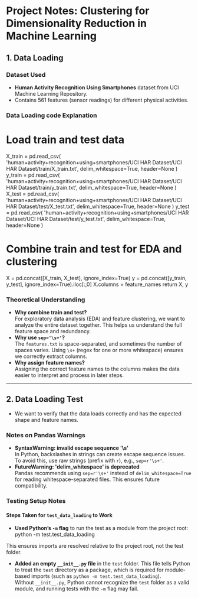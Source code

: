 # Project Notes: Clustering for Dimensionality Reduction in Machine Learning

## 1. Data Loading 

### Dataset Used
- **Human Activity Recognition Using Smartphones** dataset from UCI Machine Learning Repository.
- Contains 561 features (sensor readings) for different physical activities.

### Data Loading code Explanation

# Load train and test data
X_train = pd.read_csv(
    'human+activity+recognition+using+smartphones/UCI HAR Dataset/UCI HAR Dataset/train/X_train.txt',
    delim_whitespace=True,
    header=None
)
y_train = pd.read_csv(
    'human+activity+recognition+using+smartphones/UCI HAR Dataset/UCI HAR Dataset/train/y_train.txt',
    delim_whitespace=True,
    header=None
)
X_test = pd.read_csv(
    'human+activity+recognition+using+smartphones/UCI HAR Dataset/UCI HAR Dataset/test/X_test.txt',
    delim_whitespace=True,
    header=None
)
y_test = pd.read_csv(
    'human+activity+recognition+using+smartphones/UCI HAR Dataset/UCI HAR Dataset/test/y_test.txt',
    delim_whitespace=True,
    header=None
)

# Combine train and test for EDA and clustering
X = pd.concat([X_train, X_test], ignore_index=True)
y = pd.concat([y_train, y_test], ignore_index=True).iloc[:,0]
X.columns = feature_names
return X, y


### Theoretical Understanding

- **Why combine train and test?**  
  For exploratory data analysis (EDA) and feature clustering, we want to analyze the entire dataset together. This helps us understand the full feature space and redundancy.
- **Why use `sep='\s+'`?**  
  The `features.txt` is space-separated, and sometimes the number of spaces varies. Using `\s+` (regex for one or more whitespace) ensures we correctly extract columns.
- **Why assign feature names?**  
  Assigning the correct feature names to the columns makes the data easier to interpret and process in later steps.

---

## **2. Data Loading Test**

- We want to verify that the data loads correctly and has the expected shape and feature names.

### Notes on Pandas Warnings

- **SyntaxWarning: invalid escape sequence '\s'**  
  In Python, backslashes in strings can create escape sequence issues. To avoid this, use raw strings (prefix with `r`), e.g., `sep=r'\s+'`.
- **FutureWarning: 'delim_whitespace' is deprecated**  
  Pandas recommends using `sep=r'\s+'` instead of `delim_whitespace=True` for reading whitespace-separated files. This ensures future compatibility.

### Testing Setup Notes

#### Steps Taken for `test_data_loading` to Work

- **Used Python’s `-m` flag** to run the test as a module from the project root:
python -m test.test_data_loading

This ensures imports are resolved relative to the project root, not the test folder.

- **Added an empty `__init__.py` file** in the `test` folder.
This file tells Python to treat the `test` directory as a package, which is required for module-based imports (such as `python -m test.test_data_loading`).  
Without `__init__.py`, Python cannot recognize the `test` folder as a valid module, and running tests with the `-m` flag may fail.

